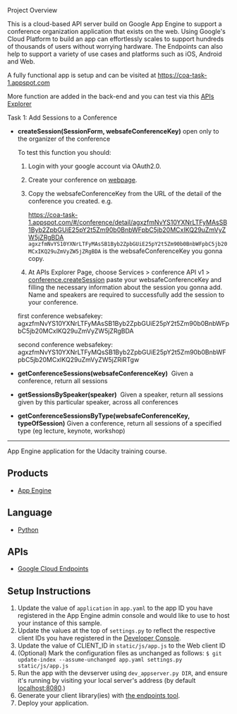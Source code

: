 Project Overview

This is a cloud-based API server build on Google App Engine to support a conference organization application that exists on the web. Using Google's Cloud Platform to build an app can effortlessly scales to support hundreds of thousands of users without worrying hardware. The Endpoints can also help to support a variety of use cases and platforms such as iOS, Android and Web.


A fully functional app is setup and can be visited at <https://coa-task-1.appspot.com>

More function are added in the back-end and you can test via this [APIs Explorer](https://apis-explorer.appspot.com/apis-explorer/?base=https://coa-task-1.appspot.com/_ah/api#p/)

Task 1: Add Sessions to a Conference

* **createSession(SessionForm, websafeConferenceKey)** ­­ open only to the organizer of the conference

	To test this function you should:
	1. Login with your google account via OAuth2.0.
	2. Create your conference on [webpage](https://coa-task-1.appspot.com/#/conference/create).
	3. Copy the websafeConferenceKey from the URL of the detail of the conference you created. e.g.
	
		<https://coa-task-1.appspot.com/#/conference/detail/agxzfmNvYS10YXNrLTFyMAsSB1Byb2ZpbGUiE25pY2t5Zm90b0BnbWFpbC5jb20MCxIKQ29uZmVyZW5jZRgBDA>
		`agxzfmNvYS10YXNrLTFyMAsSB1Byb2ZpbGUiE25pY2t5Zm90b0BnbWFpbC5jb20MCxIKQ29uZmVyZW5jZRgBDA` is the websafeConferenceKey you gonna copy.
	4. At APIs Explorer Page, choose Services > conference API v1 > [conference.createSession](https://apis-explorer.appspot.com/apis-explorer/?base=https://coa-task-1.appspot.com/_ah/api#p/conference/v1/conference.createSession) paste your websafeConferenceKey and filling the necessary information about the session you gonna add. Name and speakers are required to successfully add the session to your conference.
	
	first conference websafekey:
	agxzfmNvYS10YXNrLTFyMAsSB1Byb2ZpbGUiE25pY2t5Zm90b0BnbWFpbC5jb20MCxIKQ29uZmVyZW5jZRgBDA
	
	second conference websafekey:
	agxzfmNvYS10YXNrLTFyMQsSB1Byb2ZpbGUiE25pY2t5Zm90b0BnbWFpbC5jb20MCxIKQ29uZmVyZW5jZRiRTgw

* **getConferenceSessions(websafeConferenceKey)** ­­ Given a conference, return all sessions
* **getSessionsBySpeaker(speaker)** ­­ Given a speaker, return all sessions given by this particular speaker, across all conferences
* **getConferenceSessionsByType(websafeConferenceKey, typeOfSession)** Given a conference, return all sessions of a specified type (eg lecture, keynote, workshop)

***
App Engine application for the Udacity training course.

## Products
- [App Engine][1]

## Language
- [Python][2]

## APIs
- [Google Cloud Endpoints][3]

## Setup Instructions
1. Update the value of `application` in `app.yaml` to the app ID you
   have registered in the App Engine admin console and would like to use to host
   your instance of this sample.
1. Update the values at the top of `settings.py` to
   reflect the respective client IDs you have registered in the
   [Developer Console][4].
1. Update the value of CLIENT_ID in `static/js/app.js` to the Web client ID
1. (Optional) Mark the configuration files as unchanged as follows:
   `$ git update-index --assume-unchanged app.yaml settings.py static/js/app.js`
1. Run the app with the devserver using `dev_appserver.py DIR`, and ensure it's running by visiting
   your local server's address (by default [localhost:8080][5].)
1. Generate your client library(ies) with [the endpoints tool][6].
1. Deploy your application.


[1]: https://developers.google.com/appengine
[2]: http://python.org
[3]: https://developers.google.com/appengine/docs/python/endpoints/
[4]: https://console.developers.google.com/
[5]: https://localhost:8080/
[6]: https://developers.google.com/appengine/docs/python/endpoints/endpoints_tool
